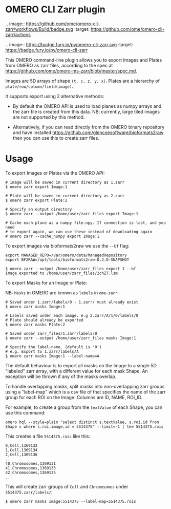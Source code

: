 OMERO CLI Zarr plugin
=====================

.. image:: https://github.com/ome/omero-cli-zarr/workflows/Build/badge.svg
   :target: https://github.com/ome/omero-cli-zarr/actions

.. image:: https://badge.fury.io/py/omero-cli-zarr.svg
    :target: https://badge.fury.io/py/omero-cli-zarr

This OMERO command-line plugin allows you to export Images and Plates
from OMERO as zarr files, according to the spec at
https://github.com/ome/omero-ms-zarr/blob/master/spec.md.

Images are 5D arrays of shape `(t, c, z, y, x)`.
Plates are a hierarchy of `plate/row/column/field(image)`.

It supports export using 2 alternative methods:

- By default the OMERO API is used to load planes as numpy arrays
  and the zarr file is created from this data. NB: currently, large
  tiled images are not supported by this method.

- Alternatively, if you can read directly from the OMERO binary
  repository and have installed https://github.com/glencoesoftware/bioformats2raw
  then you can use this to create zarr files.


# Usage

To export Images or Plates via the OMERO API:

```
# Image will be saved in current directory as 1.zarr
$ omero zarr export Image:1

# Plate will be saved in current directory as 2.zarr
$ omero zarr export Plate:2

# Specify an output directory
$ omero zarr --output /home/user/zarr_files export Image:1

# Cache each plane as a numpy file.npy. If connection is lost, and you need
# to export again, we can use these instead of downloading again
# omero zarr --cache_numpy export Image:1

```

To export images via bioformats2raw we use the ```--bf``` flag:

```
export MANAGED_REPO=/var/omero/data/ManagedRepository
export BF2RAW=/opt/tools/bioformats2raw-0.2.0-SNAPSHOT

$ omero zarr --output /home/user/zarr_files export 1 --bf
Image exported to /home/user/zarr_files/2chZT.lsm
```

To export Masks for an Image or Plate:

NB: `Masks` in OMERO are known as `labels` in `ome-zarr`.

```
# Saved under 1.zarr/labels/0 - 1.zarr/ must already exist
$ omero zarr masks Image:1

# Labels saved under each image. e.g 2.zarr/A/1/0/labels/0
# Plate should already be exported
$ omero zarr masks Plate:2

# Saved under zarr_files/1.zarr/labels/0
$ omero zarr --output /home/user/zarr_files masks Image:1

# Specify the label-name. (default is '0')
# e.g. Export to 1.zarr/labels/A
$ omero zarr masks Image:1 --label-name=A
```

The default behaviour is to export all masks on the Image to a single 5D
"labeled" zarr array, with a different value for each mask Shape.
An exception will be thrown if any of the masks overlap.

To handle overlapping masks, split masks into non-overlapping zarr groups
using a "label-map" which is a csv file of that specifies the name of
the zarr group for each ROI on the Image. Columns are ID, NAME, ROI_ID.

For example, to create a group from the `textValue` of each Shape,
you can use this command:

```
omero hql --style=plain "select distinct s.textValue, s.roi.id from Shape s where s.roi.image.id = 5514375" --limit=-1 | tee 5514375.rois
```

This creates a file `5514375.rois` like this:

```
0,Cell,1369132
1,Cell,1369134
2,Cell,1369136
...
40,Chromosomes,1369131
41,Chromosomes,1369133
42,Chromosomes,1369135
...
```

This will create zarr groups of `Cell` and `Chromosomes` under `5514375.zarr/labels/`:

```
$ omero zarr masks Image:5514375 --label-map=5514375.rois
```

